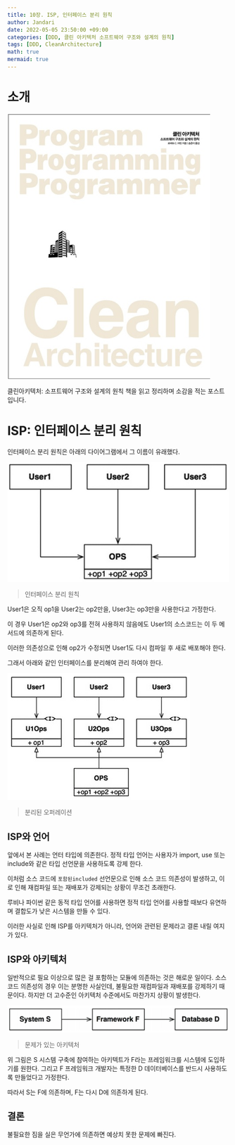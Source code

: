 ```yaml
---
title: 10장. ISP, 인터페이스 분리 원칙
author: Jandari
date: 2022-05-05 23:50:00 +09:00
categories: [DDD, 클린 아키텍처 소프트웨어 구조와 설계의 원칙]
tags: [DDD, CleanArchitecture]
math: true
mermaid: true
---
```


# 소개

![image](/assets/img/post/2022-05-05-PPPCleanArchitecture_ch10/1.jpg)

클린아키텍처: 소프트웨어 구조와 설계의 원칙 책을 읽고 정리하며 소감을 적는 포스트입니다.

# ISP: 인터페이스 분리 원칙

인터페이스 분리 원칙은 아래의 다이어그램에서 그 이름이 유래했다.

![image](/assets/img/post/2022-05-05-PPPCleanArchitecture_ch10/2.jpg)
> 인터페이스 분리 원칙

User1은 오직 op1을 User2는 op2만을, User3는 op3만을 사용한다고 가정한다.

이 경우 User1은 op2와 op3를 전혀 사용하지 않음에도 User1의 소스코드는 이 두 메서드에 의존하게 된다.

이러한 의존성으로 인해 op2가 수정되면 User1도 다시 컴파일 후 새로 배포해야 한다.

그래서 아래와 같인 인터페이스를 분리해여 관리 하여야 한다.

![image](/assets/img/post/2022-05-05-PPPCleanArchitecture_ch10/3.jpg)
> 분리된 오퍼레이션


## ISP와 언어

앞에서 본 사례는 언터 타입에 의존한다. 정적 타입 언어는 사용자가 import, use 또는 include와 같은 타입 선언문을 사용하도록 강제 한다.

이처럼 소스 코드에 `포함된included` 선언문으로 인해 소스 코드 의존성이 발생하고, 이로 인해 재컴파일 또는 재배포가 강제되는 상황이 무조건 초래한다.

루비나 파이썬 같은 동적 타입 언어를 사용하면 정적 타입 언어를 사용할 때보다 유연하며 결합도가 낮은 시스템을 만들 수 있다.

이러한 사실로 인해 ISP를 아키텍처가 아니라, 언어와 관련된 문제라고 결론 내릴 여지가 있다.

## ISP와 아키텍처

일반적으로 필요 이상으로 많은 걸 포함하는 모듈에 의존하는 것은 해로운 일이다. 소스코드 의존성의 경우 이는 분명한 사실인데, 불필요한 재컴파일과 재배포를 강제하기 때문이다. 하지만 더 고수준인 아키텍처 수준에서도 마찬가지 상황이 발생한다.

![image](/assets/img/post/2022-05-05-PPPCleanArchitecture_ch10/4.jpg)
> 문제가 있는 아키텍처

위 그림은 S 시스템 구축에 참여하는 아키텍트가 F라는 프레임워크를 시스템에 도입하기를 원한다. 그리고 F 프레임워크 개발자는 특정한 D 데이터베이스를 반드시 사용하도록 만들었다고 가정한다.

따라서 S는 F에 의존하며, F는 다시 D에 의존하게 된다.

## 결론

불필요한 짐을 실은 무언가에 의존하면 예상치 못한 문제에 빠진다.

